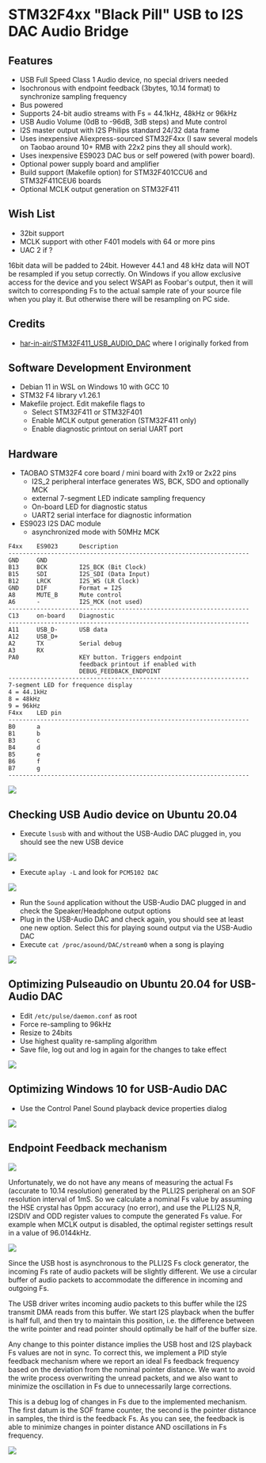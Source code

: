 # STM32F4xx "Black Pill" USB to I2S DAC Audio Bridge

## Features

* USB Full Speed Class 1 Audio device, no special drivers needed
* Isochronous with endpoint feedback (3bytes, 10.14 format) to synchronize sampling frequency
* Bus powered
* Supports 24-bit audio streams with Fs = 44.1kHz, 48kHz or 96kHz
* USB Audio Volume (0dB to -96dB, 3dB steps) and Mute control 
* I2S master output with I2S Philips standard 24/32 data frame
* Uses inexpensive Aliexpress-sourced STM32F4xx (I saw several models on Taobao around 10+ RMB with 22x2 pins they all should work).
* Uses inexpensive ES9023 DAC bus or self powered (with power board).
* Optional power supply board and amplifier
* Build support (Makefile option) for STM32F401CCU6 and STM32F411CEU6 boards 
* Optional MCLK output generation on STM32F411

## Wish List

* 32bit support
* MCLK support with other F401 models with 64 or more pins
* UAC 2 if ?

16bit data will be padded to 24bit. However 44.1 and 48 kHz data will NOT be resampled if you setup correctly. On Windows if you allow exclusive access for the device and you select WSAPI as Foobar's output, then it will switch to corresponding Fs to the actual sample rate of your source file when you play it. But otherwise there will be resampling on PC side.

## Credits
* [har-in-air/STM32F411_USB_AUDIO_DAC](https://github.com/har-in-air/STM32F411_USB_AUDIO_DAC) where I originally forked from


## Software Development Environment
* Debian 11 in WSL on Windows 10 with GCC 10
* STM32 F4 library v1.26.1
* Makefile project. Edit makefile flags to
  * Select STM32F411 or STM32F401
  * Enable MCLK output generation (STM32F411 only)
  * Enable diagnostic printout on serial UART port 

## Hardware

* TAOBAO STM32F4 core board / mini board with 2x19 or 2x22 pins
	* I2S_2 peripheral interface generates WS, BCK, SDO and optionally MCK
	* external 7-segment LED indicate sampling frequency
	* On-board LED for diagnostic status
	* UART2 serial interface for diagnostic information
* ES9023 I2S DAC module
	* asynchronized mode with 50MHz MCK
```
F4xx    ES9023      Description
--------------------------------------------------------------------
GND     GND
B13     BCK         I2S_BCK (Bit Clock)
B15     SDI         I2S_SDI (Data Input)
B12     LRCK        I2S_WS (LR Clock)
GND     DIF         Format = I2S
A8      MUTE_B      Mute control
A6      -           I2S_MCK (not used)
--------------------------------------------------------------------
C13     on-board    Diagnostic
--------------------------------------------------------------------
A11     USB_D-      USB data
A12     USB_D+
A2      TX          Serial debug
A3      RX
PA0                 KEY button. Triggers endpoint  
                    feedback printout if enabled with  
                    DEBUG_FEEDBACK_ENDPOINT
--------------------------------------------------------------------
7-segment LED for frequence display
4 = 44.1kHz
8 = 48kHz
9 = 96kHz
F4xx    LED pin
--------------------------------------------------------------------
B0      a
B1      b
B3      c
B4      d
B5      e
B6      f
B7      g
--------------------------------------------------------------------
```    

<img src="docs/prototype.jpg" />

## Checking USB Audio device on Ubuntu 20.04

* Execute `lsusb` with and without the USB-Audio DAC plugged in, you should see the 
  new USB device
  
<img src="docs/lsusb.png" />
  
* Execute `aplay -L` and look for `PCM5102 DAC`

<img src="docs/aplay_output.png" />

* Run the `Sound` application without the USB-Audio DAC plugged in and check the
  Speaker/Headphone output options
* Plug in the USB-Audio DAC and check again, you should see at least one new option.
  Select this for playing sound output via the USB-Audio DAC
* Execute `cat /proc/asound/DAC/stream0` when a song is playing

<img src="docs/stream.png" />

## Optimizing Pulseaudio on Ubuntu 20.04 for USB-Audio DAC

* Edit `/etc/pulse/daemon.conf` as root
* Force re-sampling to 96kHz
* Resize to 24bits
* Use highest quality re-sampling algorithm
* Save file, log out and log in again for the changes to take effect

<img src="docs/pulseaudio_config.png" />

## Optimizing Windows 10 for USB-Audio DAC

* Use the Control Panel Sound playback device properties dialog

<img src="docs/win10_96kHz_24bit.png" />


## Endpoint Feedback mechanism

<img src="docs/feedback_endpoint_spec.png" />

Unfortunately, we do not have any means of measuring the actual Fs (accurate to 10.14 resolution)
generated by the PLLI2S peripheral on an SOF resolution interval of 1mS. So we calculate
a nominal Fs value by assuming the HSE crystal has 0ppm accuracy (no error), and use the PLLI2S N,R,
I2SDIV and ODD register values to compute the generated Fs value. For example when MCLK output
is disabled, the optimal register settings result in a value of 96.0144kHz.

<img src="docs/i2s_pll_settings.png" />

Since the USB host is asynchronous to the PLLI2S Fs clock generator, the incoming Fs rate of audio packets will be slightly different. We use
a circular buffer of audio packets to accommodate the difference in incoming and outgoing Fs. 

The USB driver writes incoming audio packets to this buffer while the I2S transmit DMA reads from this buffer. We start I2S playback when the buffer is half full, and then try to maintain this position, i.e. the difference between the write pointer and read pointer should optimally be half of the buffer size.

Any change to this pointer distance implies the USB host and I2S playback Fs values are not in sync.
To correct this, we implement a PID style feedback mechanism where we report an ideal Fs feedback frequency
based on the deviation from the nominal pointer distance. We want to avoid the write process overwriting the unread packets, and we also want to minimize the oscillation in Fs due to unnecessarily large corrections.

This is a debug log of changes in Fs due to the implemented mechanism. The first datum is the SOF frame counter, the second is the pointer distance in samples, the third is the feedback Fs. As you can see, the feedback is able to minimize changes in pointer distance AND oscillations in Fs frequency.

<img src="docs/endpoint_feedback.png" />

